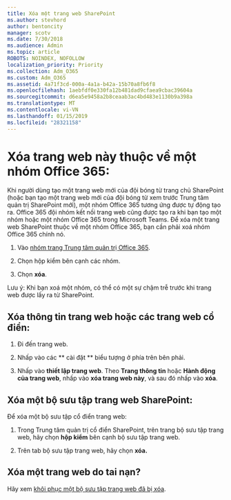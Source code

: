 ```yaml
---
title: Xóa một trang web SharePoint
ms.author: stevhord
author: bentoncity
manager: scotv
ms.date: 7/30/2018
ms.audience: Admin
ms.topic: article
ROBOTS: NOINDEX, NOFOLLOW
localization_priority: Priority
ms.collection: Adm_O365
ms.custom: Adm_O365
ms.assetid: 4a71f3cd-000a-4a1a-b42a-15b70a8fb6f8
ms.openlocfilehash: 1aebfdf0e330fa12b481dad9cfaea9cbac39604a
ms.sourcegitcommit: d6ea5e9458a2b8ceaab3ac4bd483e1130b9a398a
ms.translationtype: MT
ms.contentlocale: vi-VN
ms.lasthandoff: 01/15/2019
ms.locfileid: "28321158"
---
```

# <a name="delete-sites-that-belong-to-an-office-365-group"></a>Xóa trang web này thuộc về một nhóm Office 365:

Khi người dùng tạo một trang web mới của đội bóng từ trang chủ SharePoint (hoặc bạn tạo một trang web mới của đội bóng từ xem trước Trung tâm quản trị SharePoint mới), một nhóm Office 365 tương ứng được tự động tạo ra. Office 365 đội nhóm kết nối trang web cũng được tạo ra khi bạn tạo một nhóm hoặc một nhóm Office 365 trong Microsoft Teams. Để xóa một trang web SharePoint thuộc về một nhóm Office 365, bạn cần phải xoá nhóm Office 365 chính nó. 
  
1. Vào [nhóm trang Trung tâm quản trị Office 365](https://portal.office.com/adminportal/home#/groups).
    
2. Chọn hộp kiểm bên cạnh các nhóm.
    
3. Chọn **xóa**.
    
Lưu ý: Khi bạn xoá một nhóm, có thể có một sự chậm trễ trước khi trang web được lấy ra từ SharePoint.
  
## <a name="delete-communication-sites-or-classic-sites"></a>Xóa thông tin trang web hoặc các trang web cổ điển:

1. Đi đến trang web.
  
2. Nhấp vào các ** cài đặt ** biểu tượng ở phía trên bên phải. 
  
3. Nhấp vào **thiết lập trang web**. Theo **Trang thông tin** hoặc **Hành động của trang web**, nhấp vào **xóa trang web này**, và sau đó nhấp vào **xóa**.
  
## <a name="delete-a-sharepoint-site-collection"></a>Xóa một bộ sưu tập trang web SharePoint:

Để xóa một bộ sưu tập cổ điển trang web:
  
1. Trong Trung tâm quản trị cổ điển SharePoint, trên trang bộ sưu tập trang web, hãy chọn **hộp kiểm** bên cạnh bộ sưu tập trang web. 
    
2. Trên tab bộ sưu tập trang web, hãy chọn **xóa.**
    
## <a name="deleted-a-site-by-accident"></a>Xóa một trang web do tai nạn?

Hãy xem [khôi phục một bộ sưu tập trang web đã bị xóa](https://go.microsoft.com/fwlink/?linkid=867660).
  

